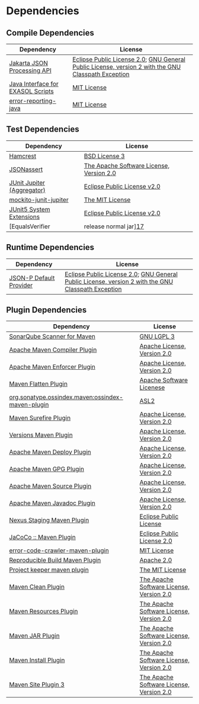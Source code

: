 <!-- @formatter:off -->
# Dependencies

## Compile Dependencies

| Dependency                             | License                                                                                                      |
| -------------------------------------- | ------------------------------------------------------------------------------------------------------------ |
| [Jakarta JSON Processing API][0]       | [Eclipse Public License 2.0][1]; [GNU General Public License, version 2 with the GNU Classpath Exception][2] |
| [Java Interface for EXASOL Scripts][3] | [MIT License][4]                                                                                             |
| [error-reporting-java][5]              | [MIT License][6]                                                                                             |

## Test Dependencies

| Dependency                                | License                                        |
| ----------------------------------------- | ---------------------------------------------- |
| [Hamcrest][7]                             | [BSD License 3][8]                             |
| [JSONassert][9]                           | [The Apache Software License, Version 2.0][10] |
| [JUnit Jupiter (Aggregator)][11]          | [Eclipse Public License v2.0][12]              |
| [mockito-junit-jupiter][13]               | [The MIT License][14]                          |
| [JUnit5 System Extensions][15]            | [Eclipse Public License v2.0][16]              |
| [EqualsVerifier | release normal jar][17] | [Apache License, Version 2.0][18]              |

## Runtime Dependencies

| Dependency                   | License                                                                                                      |
| ---------------------------- | ------------------------------------------------------------------------------------------------------------ |
| [JSON-P Default Provider][0] | [Eclipse Public License 2.0][1]; [GNU General Public License, version 2 with the GNU Classpath Exception][2] |

## Plugin Dependencies

| Dependency                                              | License                                        |
| ------------------------------------------------------- | ---------------------------------------------- |
| [SonarQube Scanner for Maven][19]                       | [GNU LGPL 3][20]                               |
| [Apache Maven Compiler Plugin][21]                      | [Apache License, Version 2.0][18]              |
| [Apache Maven Enforcer Plugin][22]                      | [Apache License, Version 2.0][18]              |
| [Maven Flatten Plugin][23]                              | [Apache Software Licenese][18]                 |
| [org.sonatype.ossindex.maven:ossindex-maven-plugin][24] | [ASL2][10]                                     |
| [Maven Surefire Plugin][25]                             | [Apache License, Version 2.0][18]              |
| [Versions Maven Plugin][26]                             | [Apache License, Version 2.0][18]              |
| [Apache Maven Deploy Plugin][27]                        | [Apache License, Version 2.0][18]              |
| [Apache Maven GPG Plugin][28]                           | [Apache License, Version 2.0][18]              |
| [Apache Maven Source Plugin][29]                        | [Apache License, Version 2.0][18]              |
| [Apache Maven Javadoc Plugin][30]                       | [Apache License, Version 2.0][18]              |
| [Nexus Staging Maven Plugin][31]                        | [Eclipse Public License][32]                   |
| [JaCoCo :: Maven Plugin][33]                            | [Eclipse Public License 2.0][34]               |
| [error-code-crawler-maven-plugin][35]                   | [MIT License][36]                              |
| [Reproducible Build Maven Plugin][37]                   | [Apache 2.0][10]                               |
| [Project keeper maven plugin][38]                       | [The MIT License][39]                          |
| [Maven Clean Plugin][40]                                | [The Apache Software License, Version 2.0][10] |
| [Maven Resources Plugin][41]                            | [The Apache Software License, Version 2.0][10] |
| [Maven JAR Plugin][42]                                  | [The Apache Software License, Version 2.0][10] |
| [Maven Install Plugin][43]                              | [The Apache Software License, Version 2.0][10] |
| [Maven Site Plugin 3][44]                               | [The Apache Software License, Version 2.0][10] |

[0]: https://github.com/eclipse-ee4j/jsonp
[1]: https://projects.eclipse.org/license/epl-2.0
[2]: https://projects.eclipse.org/license/secondary-gpl-2.0-cp
[3]: http://www.exasol.com
[4]: https://opensource.org/licenses/MIT
[5]: https://github.com/exasol/error-reporting-java/
[6]: https://github.com/exasol/error-reporting-java/blob/main/LICENSE
[7]: http://hamcrest.org/JavaHamcrest/
[8]: http://opensource.org/licenses/BSD-3-Clause
[9]: https://github.com/skyscreamer/JSONassert
[10]: http://www.apache.org/licenses/LICENSE-2.0.txt
[11]: https://junit.org/junit5/
[12]: https://www.eclipse.org/legal/epl-v20.html
[13]: https://github.com/mockito/mockito
[14]: https://github.com/mockito/mockito/blob/main/LICENSE
[15]: https://github.com/itsallcode/junit5-system-extensions
[16]: http://www.eclipse.org/legal/epl-v20.html
[17]: https://www.jqno.nl/equalsverifier
[18]: https://www.apache.org/licenses/LICENSE-2.0.txt
[19]: http://sonarsource.github.io/sonar-scanner-maven/
[20]: http://www.gnu.org/licenses/lgpl.txt
[21]: https://maven.apache.org/plugins/maven-compiler-plugin/
[22]: https://maven.apache.org/enforcer/maven-enforcer-plugin/
[23]: https://www.mojohaus.org/flatten-maven-plugin/
[24]: https://sonatype.github.io/ossindex-maven/maven-plugin/
[25]: https://maven.apache.org/surefire/maven-surefire-plugin/
[26]: https://www.mojohaus.org/versions-maven-plugin/
[27]: https://maven.apache.org/plugins/maven-deploy-plugin/
[28]: https://maven.apache.org/plugins/maven-gpg-plugin/
[29]: https://maven.apache.org/plugins/maven-source-plugin/
[30]: https://maven.apache.org/plugins/maven-javadoc-plugin/
[31]: http://www.sonatype.com/public-parent/nexus-maven-plugins/nexus-staging/nexus-staging-maven-plugin/
[32]: http://www.eclipse.org/legal/epl-v10.html
[33]: https://www.jacoco.org/jacoco/trunk/doc/maven.html
[34]: https://www.eclipse.org/legal/epl-2.0/
[35]: https://github.com/exasol/error-code-crawler-maven-plugin/
[36]: https://github.com/exasol/error-code-crawler-maven-plugin/blob/main/LICENSE
[37]: http://zlika.github.io/reproducible-build-maven-plugin
[38]: https://github.com/exasol/project-keeper/
[39]: https://github.com/exasol/project-keeper/blob/main/LICENSE
[40]: http://maven.apache.org/plugins/maven-clean-plugin/
[41]: http://maven.apache.org/plugins/maven-resources-plugin/
[42]: http://maven.apache.org/plugins/maven-jar-plugin/
[43]: http://maven.apache.org/plugins/maven-install-plugin/
[44]: http://maven.apache.org/plugins/maven-site-plugin/
